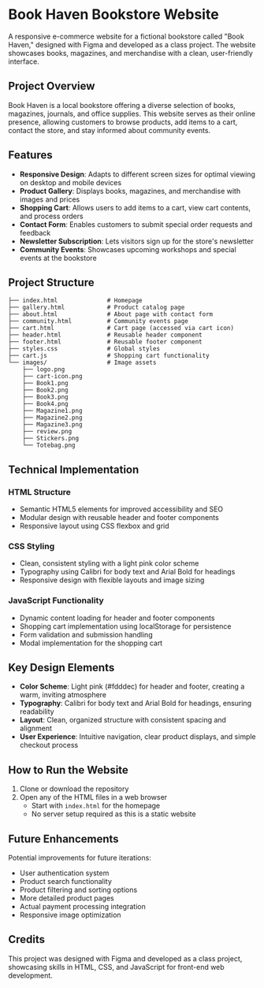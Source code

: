 # Book Haven Bookstore Website

A responsive e-commerce website for a fictional bookstore called "Book Haven," designed with Figma and developed as a class project. The website showcases books, magazines, and merchandise with a clean, user-friendly interface.

## Project Overview

Book Haven is a local bookstore offering a diverse selection of books, magazines, journals, and office supplies. This website serves as their online presence, allowing customers to browse products, add items to a cart, contact the store, and stay informed about community events.

## Features

- **Responsive Design**: Adapts to different screen sizes for optimal viewing on desktop and mobile devices
- **Product Gallery**: Displays books, magazines, and merchandise with images and prices
- **Shopping Cart**: Allows users to add items to a cart, view cart contents, and process orders
- **Contact Form**: Enables customers to submit special order requests and feedback
- **Newsletter Subscription**: Lets visitors sign up for the store's newsletter
- **Community Events**: Showcases upcoming workshops and special events at the bookstore

## Project Structure

```
├── index.html              # Homepage
├── gallery.html            # Product catalog page
├── about.html              # About page with contact form
├── community.html          # Community events page
├── cart.html               # Cart page (accessed via cart icon)
├── header.html             # Reusable header component
├── footer.html             # Reusable footer component
├── styles.css              # Global styles
├── cart.js                 # Shopping cart functionality
└── images/                 # Image assets
    ├── logo.png
    ├── cart-icon.png
    ├── Book1.png
    ├── Book2.png
    ├── Book3.png
    ├── Book4.png
    ├── Magazine1.png
    ├── Magazine2.png
    ├── Magazine3.png
    ├── review.png
    ├── Stickers.png
    └── Totebag.png
```

## Technical Implementation

### HTML Structure
- Semantic HTML5 elements for improved accessibility and SEO
- Modular design with reusable header and footer components
- Responsive layout using CSS flexbox and grid

### CSS Styling
- Clean, consistent styling with a light pink color scheme
- Typography using Calibri for body text and Arial Bold for headings
- Responsive design with flexible layouts and image sizing

### JavaScript Functionality
- Dynamic content loading for header and footer components
- Shopping cart implementation using localStorage for persistence
- Form validation and submission handling
- Modal implementation for the shopping cart

## Key Design Elements

- **Color Scheme**: Light pink (#fdddec) for header and footer, creating a warm, inviting atmosphere
- **Typography**: Calibri for body text and Arial Bold for headings, ensuring readability
- **Layout**: Clean, organized structure with consistent spacing and alignment
- **User Experience**: Intuitive navigation, clear product displays, and simple checkout process

## How to Run the Website

1. Clone or download the repository
2. Open any of the HTML files in a web browser
   - Start with `index.html` for the homepage
   - No server setup required as this is a static website

## Future Enhancements

Potential improvements for future iterations:
- User authentication system
- Product search functionality
- Product filtering and sorting options
- More detailed product pages
- Actual payment processing integration
- Responsive image optimization

## Credits

This project was designed with Figma and developed as a class project, showcasing skills in HTML, CSS, and JavaScript for front-end web development.